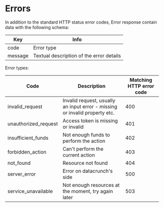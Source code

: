 # Errors

In addition to the standard HTTP status error codes, Error response contain data with the following schema:

Key | Info | 
---------|----------|
 code | Error type |
 message | Textual description of the error details |

 Error types:

Code | Description | Matching HTTP error code
---------|----------|----------|
 invalid_request | Invalid request, usually an input error - missing or invalid property etc. | 400 |
 unauthorized_request | Access token is missing or invalid  | 401 |
 insufficient_funds | Not enough funds to perform the action | 402 |
 forbidden_action | Can't perform the current action | 403 |
 not_found | Resource not found | 404 |
 server_error | Error on datacrunch's side | 500 |
 service_unavailable | Not enough resources at the moment, try again later | 503 |
